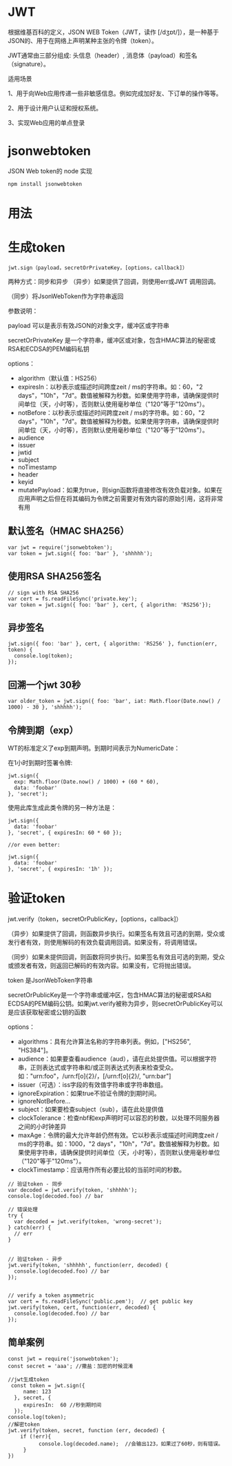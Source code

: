 

# JWT

根据维基百科的定义，JSON WEB Token（JWT，读作 [/dʒɒt/]），是一种基于JSON的、用于在网络上声明某种主张的令牌（token）。

JWT通常由三部分组成: 头信息（header）, 消息体（payload）和签名（signature）。

适用场景

1、用于向Web应用传递一些非敏感信息。例如完成加好友、下订单的操作等等。

2、用于设计用户认证和授权系统。

3、实现Web应用的单点登录



# jsonwebtoken

JSON Web token的 node 实现

```
npm install jsonwebtoken
```


# 用法

# 生成token

```
jwt.sign（payload，secretOrPrivateKey，[options，callback]）
```

两种方式：同步和异步
（异步）如果提供了回调，则使用err或JWT 调用回调。

（同步）将JsonWebToken作为字符串返回

参数说明：

payload 可以是表示有效JSON的对象文字，缓冲区或字符串

secretOrPrivateKey 是一个字符串，缓冲区或对象，包含HMAC算法的秘密或RSA和ECDSA的PEM编码私钥

options：
- algorithm（默认值：HS256）
- expiresIn：以秒表示或描述时间跨度zeit / ms的字符串。如：60，"2 days"，"10h"，"7d"。数值被解释为秒数。如果使用字符串，请确保提供时间单位（天，小时等），否则默认使用毫秒单位（"120"等于"120ms"）。
- notBefore：以秒表示或描述时间跨度zeit / ms的字符串。如：60，"2 days"，"10h"，"7d"。数值被解释为秒数。如果使用字符串，请确保提供时间单位（天，小时等），否则默认使用毫秒单位（"120"等于"120ms"）。
- audience
- issuer
- jwtid
- subject
- noTimestamp
- header
- keyid
- mutatePayload：如果为true，则sign函数将直接修改有效负载对象。如果在应用声明之后但在将其编码为令牌之前需要对有效内容的原始引用，这将非常有用



## 默认签名（HMAC SHA256）

```
var jwt = require('jsonwebtoken');
var token = jwt.sign({ foo: 'bar' }, 'shhhhh');
```

## 使用RSA SHA256签名

```
// sign with RSA SHA256
var cert = fs.readFileSync('private.key');
var token = jwt.sign({ foo: 'bar' }, cert, { algorithm: 'RS256'});
```

## 异步签名
```
jwt.sign({ foo: 'bar' }, cert, { algorithm: 'RS256' }, function(err, token) {
  console.log(token);
});
```

## 回溯一个jwt 30秒

```
var older_token = jwt.sign({ foo: 'bar', iat: Math.floor(Date.now() / 1000) - 30 }, 'shhhhh');
```


## 令牌到期（exp）

WT的标准定义了exp到期声明。到期时间表示为NumericDate：

在1小时到期时签署令牌:

```
jwt.sign({
  exp: Math.floor(Date.now() / 1000) + (60 * 60),
  data: 'foobar'
}, 'secret');
```

使用此库生成此类令牌的另一种方法是：
```
jwt.sign({
  data: 'foobar'
}, 'secret', { expiresIn: 60 * 60 });
 
//or even better:
 
jwt.sign({
  data: 'foobar'
}, 'secret', { expiresIn: '1h' });
```


# 验证token 

jwt.verify（token，secretOrPublicKey，[options，callback]）

（异步）如果提供了回调，则函数异步执行。如果签名有效且可选的到期，受众或发行者有效，则使用解码的有效负载调用回调。如果没有，将调用错误。

（同步）如果未提供回调，则函数将同步执行。如果签名有效且可选的到期，受众或颁发者有效，则返回已解码的有效内容。如果没有，它将抛出错误。

token 是JsonWebToken字符串

secretOrPublicKey是一个字符串或缓冲区，包含HMAC算法的秘密或RSA和ECDSA的PEM编码公钥。如果jwt.verify被称为异步，则secretOrPublicKey可以是应该获取秘密或公钥的函数

options：
- algorithms：具有允许算法名称的字符串列表。例如，["HS256", "HS384"]。
- audience：如果要查看audience（aud），请在此处提供值。可以根据字符串，正则表达式或字符串和/或正则表达式列表来检查受众。如："urn:foo"，/urn:f[o]{2}/，[/urn:f[o]{2}/, "urn:bar"]
- issuer（可选）：iss字段的有效值字符串或字符串数​​组。
- ignoreExpiration：如果true不验证令牌的到期时间。
- ignoreNotBefore...
- subject：如果要检查subject（sub），请在此处提供值
- clockTolerance：检查nbf和exp声明时可以容忍的秒数，以处理不同服务器之间的小时钟差异
- maxAge：令牌的最大允许年龄仍然有效。它以秒表示或描述时间跨度zeit / ms的字符串。如：1000，"2 days"，"10h"，"7d"。数值被解释为秒数。如果使用字符串，请确保提供时间单位（天，小时等），否则默认使用毫秒单位（"120"等于"120ms"）。
- clockTimestamp：应该用作所有必要比较的当前时间的秒数。


```
// 验证token - 同步
var decoded = jwt.verify(token, 'shhhhh');
console.log(decoded.foo) // bar

// 错误处理
try {
  var decoded = jwt.verify(token, 'wrong-secret');
} catch(err) {
  // err
}


// 验证token - 异步
jwt.verify(token, 'shhhhh', function(err, decoded) {
  console.log(decoded.foo) // bar
});


// verify a token asymmetric
var cert = fs.readFileSync('public.pem');  // get public key
jwt.verify(token, cert, function(err, decoded) {
  console.log(decoded.foo) // bar
});

```



## 简单案例

```
const jwt = require('jsonwebtoken');
const secret = 'aaa'; //撒盐：加密的时候混淆

//jwt生成token
 const token = jwt.sign({
     name: 123
  }, secret, {
     expiresIn:  60 //秒到期时间
  });
console.log(token);
//解密token
jwt.verify(token, secret, function (err, decoded) {
    if (!err){
          console.log(decoded.name);  //会输出123，如果过了60秒，则有错误。
     }
})
```



